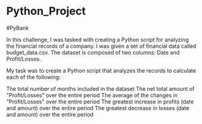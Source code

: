 # Python_Project
#PyBank

In this challenge, I was tasked with creating a Python script for analyzing the financial records of a company. 
I was given a set of financial data called budget_data.csv. The dataset is composed of two columns: Date and Profit/Losses.

My task was to create a Python script that analyzes the records to calculate each of the following:

The total number of months included in the dataset 
The net total amount of "Profit/Losses" over the entire period 
The average of the changes in "Profit/Losses" over the entire period 
The greatest increase in profits (date and amount) over the entire period 
The greatest decrease in losses (date and amount) over the entire period

